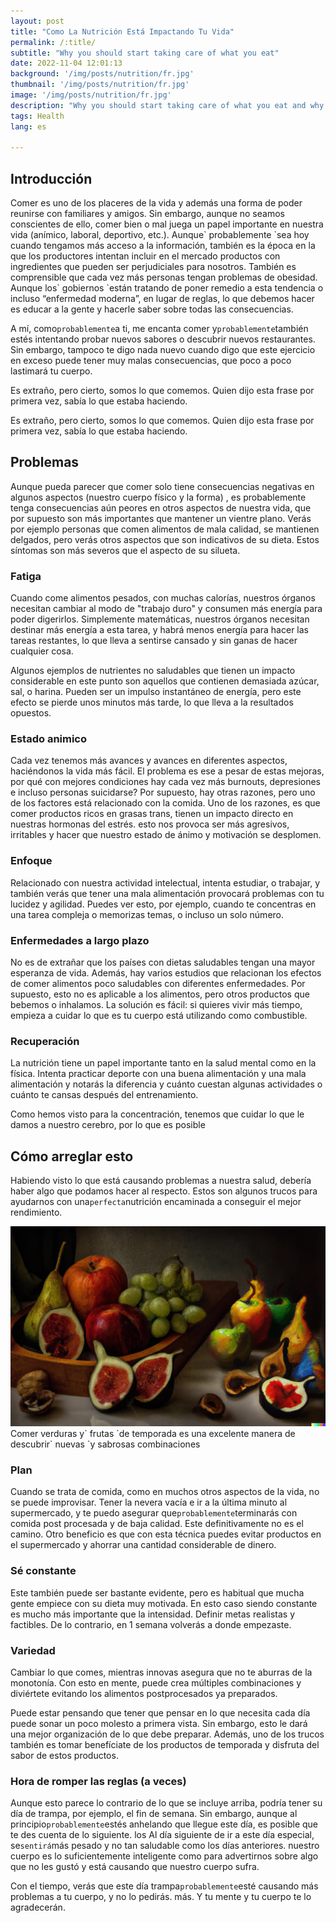 ```yaml
---
layout: post
title: "Como La Nutrición Está Impactando Tu Vida"
permalink: /:title/
subtitle: "Why you should start taking care of what you eat"
date: 2022-11-04 12:01:13
background: '/img/posts/nutrition/fr.jpg'
thumbnail: '/img/posts/nutrition/fr.jpg'
image: '/img/posts/nutrition/fr.jpg'
description: "Why you should start taking care of what you eat and why the food may be slowly killing you"
tags: Health
lang: es

---
```


## Introducción

<div class="texto-artículo">
Comer es uno de los placeres de la vida y además una forma de poder reunirse con familiares y amigos. Sin embargo, aunque no seamos conscientes de ello, comer bien o mal juega un papel importante en nuestra vida (anímico, laboral, deportivo, etc.). Aunque` probablemente `sea hoy cuando tengamos más acceso a la información, también es la época en la que los productores intentan incluir en el mercado productos con ingredientes que pueden ser perjudiciales para nosotros. También es comprensible que cada vez más personas tengan problemas de obesidad. Aunque los` gobiernos `están tratando de poner remedio a esta tendencia o incluso “enfermedad moderna”, en lugar de reglas, lo que debemos hacer es educar a la gente y hacerle saber sobre todas las consecuencias.
</div>

A mí, como` probablemente `a ti, me encanta comer y` probablemente `también estés intentando probar nuevos sabores o
descubrir nuevos restaurantes.
Sin embargo, tampoco te digo nada nuevo cuando digo que este ejercicio en exceso puede tener muy malas consecuencias,
que
poco a poco lastimará tu cuerpo.

Es extraño, pero cierto, somos lo que comemos. Quien dijo esta frase por primera vez, sabía lo que estaba haciendo.

Es extraño, pero cierto, somos lo que comemos. Quien dijo esta frase por primera vez, sabía lo que estaba haciendo.

## Problemas

Aunque pueda parecer que comer solo tiene consecuencias negativas en algunos aspectos (nuestro cuerpo físico y la forma)
, es
probablemente tenga consecuencias aún peores en otros aspectos de nuestra vida, que por supuesto son más importantes que
mantener un
vientre plano. Verás por ejemplo personas que comen alimentos de mala calidad, se mantienen delgados, pero verás otros
aspectos
que son indicativos de su dieta. Estos síntomas son más severos que el aspecto de su silueta.

### Fatiga

Cuando come alimentos pesados, con muchas calorías, nuestros órganos necesitan cambiar al modo de "trabajo duro" y
consumen más
energía para poder digerirlos. Simplemente matemáticas, nuestros órganos necesitan destinar más energía a esta tarea, y
habrá menos energía para hacer las tareas restantes, lo que lleva a sentirse cansado y sin ganas de hacer
cualquier cosa.

Algunos ejemplos de nutrientes no saludables que tienen un impacto considerable en este punto son aquellos que contienen
demasiada azúcar,
sal, o harina. Pueden ser un impulso instantáneo de energía, pero este efecto se pierde unos minutos más tarde, lo que
lleva a la
resultados opuestos.

### Estado animico

Cada vez tenemos más avances y avances en diferentes aspectos, haciéndonos la vida más fácil. El problema es ese
a pesar de estas mejoras, por qué con mejores condiciones hay cada vez más burnouts, depresiones e incluso personas
suicidarse? Por supuesto, hay otras razones, pero uno de los factores está relacionado con la comida. Uno de los
razones, es que comer productos ricos en grasas trans, tienen un impacto directo en nuestras hormonas del estrés. esto
nos provoca
ser más agresivos, irritables y hacer que nuestro estado de ánimo y motivación se desplomen.

### Enfoque

Relacionado con nuestra actividad intelectual, intenta estudiar, o trabajar, y también verás que tener una mala
alimentación provocará
problemas con tu lucidez y agilidad. Puedes ver esto, por ejemplo, cuando te concentras en una tarea compleja o
memorizas
temas, o incluso un solo número.

### Enfermedades a largo plazo

No es de extrañar que los países con dietas saludables tengan una mayor esperanza de vida. Además, hay varios estudios
que relacionan los efectos de comer alimentos poco saludables con diferentes enfermedades. Por supuesto, esto no es
aplicable a los alimentos, pero
otros productos que bebemos o inhalamos. La solución es fácil: si quieres vivir más tiempo, empieza a cuidar lo que es
tu cuerpo
está utilizando como combustible.

### Recuperación

La nutrición tiene un papel importante tanto en la salud mental como en la física. Intenta practicar deporte con una
buena alimentación y una mala alimentación y
notarás la diferencia y cuánto cuestan algunas actividades o cuánto te cansas después del entrenamiento.

Como hemos visto para la concentración, tenemos que cuidar lo que le damos a nuestro cerebro, por lo que es posible

## Cómo arreglar esto

Habiendo visto lo que está causando problemas a nuestra salud, debería haber algo que podamos hacer al respecto. Estos
son algunos trucos
para ayudarnos con una` perfecta `nutrición encaminada a conseguir el mejor rendimiento.

<p>
    <img class="img-fluid" src="/img/posts/nutrition/fruit.jpg" alt="Frutas y Verduras">
    <span class="caption text-muted">Comer verduras y` frutas `de temporada es una excelente manera de descubrir` nuevas `y sabrosas combinaciones
</span>
</p>

### Plan

Cuando se trata de comida, como en muchos otros aspectos de la vida, no se puede improvisar. Tener la nevera vacía e ir
a la última
minuto al supermercado, y te puedo asegurar que` probablemente `terminarás con comida post procesada y de baja calidad.
Este definitivamente no es el camino. Otro beneficio es que con esta técnica puedes evitar
productos en el supermercado y ahorrar una cantidad considerable de dinero.

### Sé constante

Este también puede ser bastante evidente, pero es habitual que mucha gente empiece con su dieta muy motivada. En esto
caso siendo constante es mucho más importante que la intensidad. Definir metas realistas y factibles. De lo
contrario, en 1 semana volverás a donde empezaste.

### Variedad

Cambiar lo que comes, mientras innovas asegura que no te aburras de la monotonía. Con esto en mente, puede
crea múltiples combinaciones y diviértete evitando los alimentos postprocesados ​​ya preparados.

Puede estar pensando que tener que pensar en lo que necesita cada día puede sonar un poco molesto a primera vista.
Sin embargo, esto le dará una mejor organización de lo que debe preparar. Además, uno de los trucos también es tomar
benefíciate de los productos de temporada y disfruta del sabor de estos productos.

### Hora de romper las reglas (a veces)

Aunque esto parece lo contrario de lo que se incluye arriba, podría tener su día de trampa, por ejemplo, el fin de
semana. Sin embargo,
aunque al principio` probablemente `estés anhelando que llegue este día, es posible que te des cuenta de lo siguiente. los
Al día siguiente de ir a este día especial, se` sentirá `más pesado y no tan saludable como los días anteriores. nuestro
cuerpo es
lo suficientemente inteligente como para advertirnos sobre algo que no les gustó y está causando que nuestro cuerpo
sufra.

Con el tiempo, verás que este día trampa` probablemente `esté causando más problemas a tu cuerpo, y no lo pedirás.
más. Y tu mente y tu cuerpo te lo agradecerán.